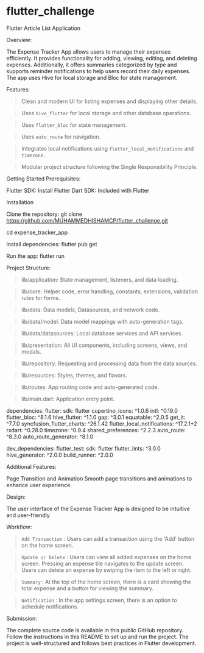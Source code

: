 # flutter_challenge

Flutter Article List Application

Overview:

The Expense Tracker App allows users to manage their expenses efficiently. It provides functionality for adding, viewing, editing, and deleting expenses. Additionally, it offers summaries categorized by type and supports reminder notifications to help users record their daily expenses. The app uses Hive for local storage and Bloc for state management.


Features:

> Clean and modern UI for listing expenses and displaying other details.

> Uses `hive_flutter` for local storage and other database operations.

> Uses `flutter_bloc` for state management.

> Uses `auto_route` for navigation.

> Integrates local notifications using `flutter_local_notifications` and `timezone`.

> Modular project structure following the Single Responsibility Principle.


Getting Started
Prerequisites:

Flutter SDK: Install Flutter
Dart SDK: Included with Flutter

Installation

Clone the repository:
git clone https://github.com/MUHAMMEDHISHAMCP/flutter_challenge.git

cd expense_tracker_app


Install dependencies:
flutter pub get

Run the app:
flutter run

Project Structure:

> lib/application: State management, listeners, and data loading.

> lib/core: Helper code, error handling, constants, extensions, validation rules for forms.

> lib/data: Data models, Datasources, and network code.

> lib/data/model: Data model mappings with auto-generation tags.

> lib/data/datasources: Local database services and API services.

> lib/presentation: All UI components, including screens, views, and modals.

> lib/repository: Requesting and processing data from the data sources.

> lib/resources: Styles, themes, and flavors.

> lib/routes: App routing code and auto-generated code.

> lib/main.dart: Application entry point.


dependencies:
  flutter:
    sdk: flutter
  cupertino_icons: ^1.0.6
  intl: ^0.19.0
  flutter_bloc: ^8.1.6
  hive_flutter: ^1.1.0
  gap: ^3.0.1
  equatable: ^2.0.5
  get_it: ^7.7.0
  syncfusion_flutter_charts: ^26.1.42
  flutter_local_notifications: ^17.2.1+2
  rxdart: ^0.28.0
  timezone: ^0.9.4
  shared_preferences: ^2.2.3
  auto_route: ^8.3.0
  auto_route_generator: ^8.1.0


dev_dependencies:
  flutter_test:
    sdk: flutter
  flutter_lints: ^3.0.0
  hive_generator: ^2.0.0
  build_runner: ^2.0.0


Additional Features:

Page Transition and Animation
Smooth page transitions and animations to enhance user experience



Design:

The user interface of the Expense Tracker App is designed to be intuitive and user-friendly


Workflow:

> `Add Transaction` : Users can add a transaction using the 'Add' button on the home screen.

> `Update or Delete` : Users can view all added expenses on the home screen. Pressing an expense tile navigates to the update screen. Users can delete an expense by swiping the item to the left or right.

> `Summary` : At the top of the home screen, there is a card showing the total expense and a button for viewing the summary.

> `Notification` : In the app settings screen, there is an option to schedule notifications.



Submission:

The complete source code is available in this public GitHub repository. Follow the instructions in this README to set up and run the project. The project is well-structured and follows best practices in Flutter development.
